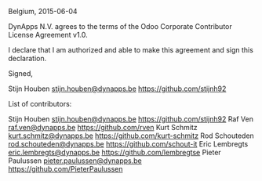 Belgium, 2015-06-04

DynApps N.V. agrees to the terms of the Odoo Corporate Contributor License
Agreement v1.0.

I declare that I am authorized and able to make this agreement and sign this
declaration.

Signed,

Stijn Houben stijn.houben@dynapps.be https://github.com/stijnh92

List of contributors:

Stijn Houben stijn.houben@dynapps.be https://github.com/stijnh92
Raf Ven raf.ven@dynapps.be https://github.com/rven
Kurt Schmitz kurt.schmitz@dynapps.be https://github.com/kurt-schmitz
Rod Schouteden rod.schouteden@dynapps.be https://github.com/schout-it
Eric Lembregts eric.lembregts@dynapps.be https://github.com/lembregtse
Pieter Paulussen pieter.paulussen@dynapps.be https://github.com/PieterPaulussen
